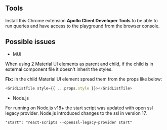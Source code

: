 ## Tools

Install this Chrome extension **Apollo Client Developer Tools** to be able to run queries and have access to the playground from the browser console.

## Possible issues

- MUI

When using 2 Material UI elements as parent and child, if the child is in external component file it doesn't inherit the styles.

**Fix:** in the child Material UI element spread them from the props like below:

```javascript
<GridListTile style={{ ...props.style }}></GridListTile>
```

- Node.js

For running on Node.js v18+ the start script was updated with open ssl legacy provider. Node.js introduced changes to the ssl in version 17.

```
"start": "react-scripts --openssl-legacy-provider start"
```
